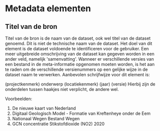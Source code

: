 # Metadata elementen

## Titel van de bron

Titel van de bron is de naam van de dataset, ook wel titel van de dataset genoemd. Dit is niet de technische naam van de dataset.
Het doel van dit element is de dataset voldoende te identificeren voor de gebruiker. Een meer uitgebreide omschrijving van de dataset kan gegeven worden in een ander veld, namelijk 'samenvatting'. Wanneer er verschillende versies van een bestand in de meta-informatie opgenomen moeten worden, is het aan te raden om de verschillende versienummers op een gelijke wijze in de dataset naam te verwerken. Aanbevolen schrijfwijze voor dit element is:

(projectkenmerk) onderwerp (locatiekenmerk) (jaar) (versie) 
Hierbij zijn de onderdelen tussen haakjes niet verplicht, de andere wel.

Voorbeelden:
1. De nieuwe kaart van Nederland
2. Digitaal Geologisch Model - Formatie van Kreftenheye onder de Eem 
3. Nationaal Wegen Bestand Wegen 
4. GCN concentratie Stikstofdioxide (NO2) 2020 